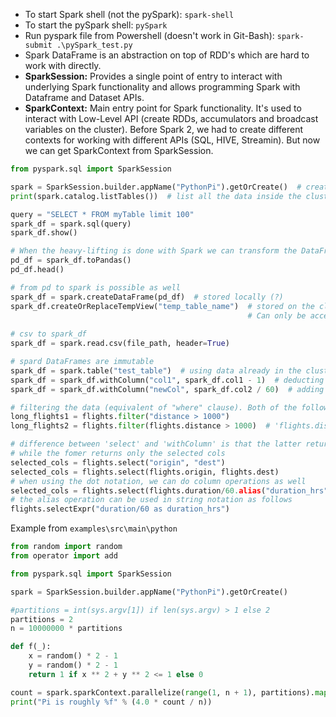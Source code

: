 - To start Spark shell (not the pySpark): `spark-shell`
- To start the pySpark shell: `pySpark`
- Run pyspark file from Powershell (doesn't work in Git-Bash): `spark-submit .\pySpark_test.py`
- Spark DataFrame is an abstraction on top of RDD's which are hard to work with directly.
- **SparkSession:** Provides a single point of entry to interact with underlying Spark functionality and allows programming Spark with Dataframe and Dataset APIs. 
- **SparkContext:** Main entry point for Spark functionality. It's used to interact with Low-Level API (create RDDs, accumulators and broadcast variables on the cluster). Before Spark 2, we had to create different contexts for working with different APIs (SQL, HIVE, Streamin). But now we can get SparkContext from SparkSession.

```python
from pyspark.sql import SparkSession

spark = SparkSession.builder.appName("PythonPi").getOrCreate()  # create a SparkSession
print(spark.catalog.listTables())  # list all the data inside the cluster. 

query = "SELECT * FROM myTable limit 100"
spark_df = spark.sql(query)
spark_df.show()

# When the heavy-lifting is done with Spark we can transform the DataFrame to a Pandas DataFrame to explore the data easier.
pd_df = spark_df.toPandas()
pd_df.head()

# from pd to spark is possible as well
spark_df = spark.createDataFrame(pd_df)  # stored locally (?)
spark_df.createOrReplaceTempView("temp_table_name")  # stored on the cluster. 
                                                     # Can only be accessed from the current session
                                                       
# csv to spark_df
spark_df = spark.read.csv(file_path, header=True)

# spard DataFrames are immutable
spark_df = spark.table("test_table")  # using data already in the cluster
spark_df = spark_df.withColumn("col1", spark_df.col1 - 1)  # deducting 1 from all elements of the column "col1"
spark_df = spark_df.withColumn("newCol", spark_df.col2 / 60)  # adding a new column constricted from an existing column

# filtering the data (equivalent of "where" clause). Both of the following return the same result
long_flights1 = flights.filter("distance > 1000")
long_flights2 = flights.filter(flights.distance > 1000)  # 'flights.distance > 1000' returns a boolean column

# difference between 'select' and 'withColumn' is that the latter returns the whole df 
# while the fomer returns only the selected cols
selected_cols = flights.select("origin", "dest")
selected_cols = flights.select(flights.origin, flights.dest)  
# when using the dot notation, we can do column operations as well
selected_cols = flights.select(flights.duration/60.alias("duration_hrs"), flights.dest) 
# the alias operation can be used in string notation as follows
flights.selectExpr("duration/60 as duration_hrs")
```


Example from `examples\src\main\python`
```python
from random import random
from operator import add

from pyspark.sql import SparkSession

spark = SparkSession.builder.appName("PythonPi").getOrCreate()

#partitions = int(sys.argv[1]) if len(sys.argv) > 1 else 2
partitions = 2
n = 10000000 * partitions

def f(_):
    x = random() * 2 - 1
    y = random() * 2 - 1
    return 1 if x ** 2 + y ** 2 <= 1 else 0

count = spark.sparkContext.parallelize(range(1, n + 1), partitions).map(f).reduce(add)
print("Pi is roughly %f" % (4.0 * count / n))
```
